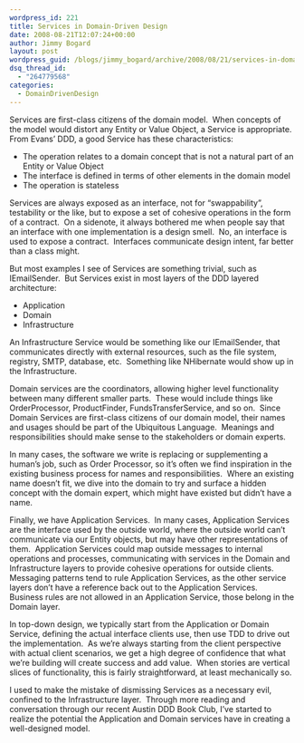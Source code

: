 ```yaml
---
wordpress_id: 221
title: Services in Domain-Driven Design
date: 2008-08-21T12:07:24+00:00
author: Jimmy Bogard
layout: post
wordpress_guid: /blogs/jimmy_bogard/archive/2008/08/21/services-in-domain-driven-design.aspx
dsq_thread_id:
  - "264779568"
categories:
  - DomainDrivenDesign
---
```

Services are first-class citizens of the domain model.&nbsp; When concepts of the model would distort any Entity or Value Object, a Service is appropriate.&nbsp; From Evans&#8217; DDD, a good Service has these characteristics:

  * The operation relates to a domain concept that is not a natural part of an Entity or Value Object
  * The interface is defined in terms of other elements in the domain model
  * The operation is stateless

Services are always exposed as an interface, not for &#8220;swappability&#8221;, testability or the like, but to expose a set of cohesive operations in the form of a contract.&nbsp; On a sidenote, it always bothered me when people say that an interface with one implementation is a design smell.&nbsp; No, an interface is used to expose a contract.&nbsp; Interfaces communicate design intent, far better than a class might.

But most examples I see of Services are something trivial, such as IEmailSender.&nbsp; But Services exist in most layers of the DDD layered architecture:

  * Application
  * Domain
  * Infrastructure

An Infrastructure Service would be something like our IEmailSender, that communicates directly with external resources, such as the file system, registry, SMTP, database, etc.&nbsp; Something like NHibernate would show up in the Infrastructure.

Domain services are the coordinators, allowing higher level functionality between many different smaller parts.&nbsp; These would include things like OrderProcessor, ProductFinder, FundsTransferService, and so on.&nbsp; Since Domain Services are first-class citizens of our domain model, their names and usages should be part of the Ubiquitous Language.&nbsp; Meanings and responsibilities should make sense to the stakeholders or domain experts.

In many cases, the software we write is replacing or supplementing a human&#8217;s job, such as Order Processor, so it&#8217;s often we find inspiration in the existing business process for names and responsibilities.&nbsp; Where an existing name doesn&#8217;t fit, we dive into the domain to try and surface a hidden concept with the domain expert, which might have existed but didn&#8217;t have a name.

Finally, we have Application Services.&nbsp; In many cases, Application Services are the interface used by the outside world, where the outside world can&#8217;t communicate via our Entity objects, but may have other representations of them.&nbsp; Application Services could map outside messages to internal operations and processes, communicating with services in the Domain and Infrastructure layers to provide cohesive operations for outside clients.&nbsp; Messaging patterns tend to rule Application Services, as the other service layers don&#8217;t have a reference back out to the Application Services.&nbsp; Business rules are not allowed in an Application Service, those belong in the Domain layer.

In top-down design, we typically start from the Application or Domain Service, defining the actual interface clients use, then use TDD to drive out the implementation.&nbsp; As we&#8217;re always starting from the client perspective with actual client scenarios, we get a high degree of confidence that what we&#8217;re building will create success and add value.&nbsp; When stories are vertical slices of functionality, this is fairly straightforward, at least mechanically so.

I used to make the mistake of dismissing Services as a necessary evil, confined to the Infrastructure layer.&nbsp; Through more reading and conversation through our recent Austin DDD Book Club, I&#8217;ve started to realize the potential the Application and Domain services have in creating a well-designed model.